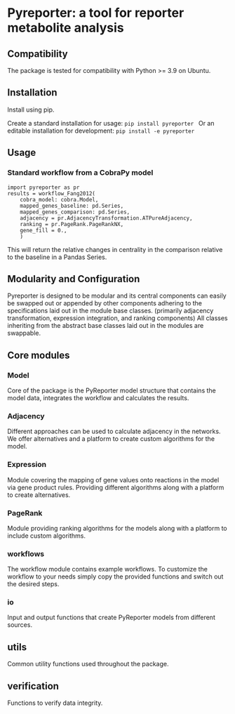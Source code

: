# Pyreporter: a tool for reporter metabolite analysis

## Compatibility
The package is tested for compatibility with Python >= 3.9 on Ubuntu.

## Installation
Install using pip. 

Create a standard installation for usage: ```pip install pyreporter ```
Or an editable installation for development: ```pip install -e pyreporter```

## Usage

### Standard workflow from a CobraPy model
```
import pyreporter as pr
results = workflow_Fang2012(
    cobra_model: cobra.Model,
    mapped_genes_baseline: pd.Series,
    mapped_genes_comparison: pd.Series,
    adjacency = pr.AdjacencyTransformation.ATPureAdjacency,
    ranking = pr.PageRank.PageRankNX,
    gene_fill = 0.,
    )
```
This will return the relative changes in centrality in the comparison relative to the baseline in a Pandas Series.

## Modularity and Configuration
Pyreporter is designed to be modular and its central components can easily be swapped out or appended by other components adhering to the specifications laid out in the module base classes. (primarily adjacency transformation, expression integration, and ranking components)
All classes inheriting from the abstract base classes laid out in the modules are swappable.

## Core modules
### Model
Core of the package is the PyReporter model structure that contains the model data, integrates the workflow and calculates the results.
### Adjacency
Different approaches can be used to calculate adjacency in the networks.
We offer alternatives and a platform to create custom algorithms for the model.
### Expression
Module covering the mapping of gene values onto reactions in the model via gene product rules.
Providing different algorithms along with a platform to create alternatives.
### PageRank
Module providing ranking algorithms for the models along with a platform to include custom algorithms.
### workflows
The workflow module contains example workflows.
To customize the workflow to your needs simply copy the provided functions and switch out the desired steps.
### io
Input and output functions that create PyReporter models from different sources.
## utils
Common utility functions used throughout the package.
## verification
Functions to verify data integrity.